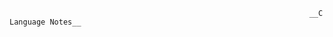                                                                        __C Language Notes__
                                                                       
